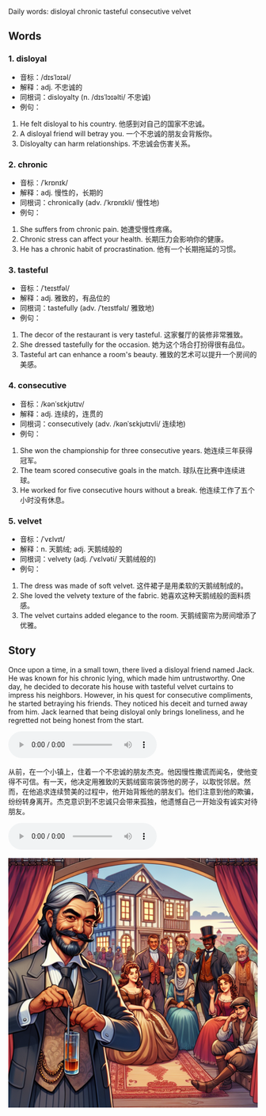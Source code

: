 Daily words: disloyal chronic tasteful consecutive velvet

## Words
### 1. disloyal
- 音标：/dɪsˈlɔɪəl/ <span style="cursor: pointer;" onclick="document.getElementById('audio-player-1').play()"><i class="fas fa-volume-up"></i></span>
<audio id="audio-player-1" src="audios/words/disloyal.mp3" style="display:none;"></audio>
- 解释：adj. 不忠诚的
- 同根词：disloyalty (n. /dɪsˈlɔɪəlti/ 不忠诚)
- 例句：
1. He felt disloyal to his country.
他感到对自己的国家不忠诚。
2. A disloyal friend will betray you.
一个不忠诚的朋友会背叛你。
3. Disloyalty can harm relationships.
不忠诚会伤害关系。

### 2. chronic
- 音标：/ˈkrɒnɪk/ <span style="cursor: pointer;" onclick="document.getElementById('audio-player-2').play()"><i class="fas fa-volume-up"></i></span>
<audio id="audio-player-2" src="audios/words/chronic.mp3" style="display:none;"></audio>
- 解释：adj. 慢性的，长期的
- 同根词：chronically (adv. /ˈkrɒnɪkli/ 慢性地)
- 例句：
1. She suffers from chronic pain.
她遭受慢性疼痛。 
2. Chronic stress can affect your health.
长期压力会影响你的健康。 
3. He has a chronic habit of procrastination.
他有一个长期拖延的习惯。

### 3. tasteful
- 音标：/ˈteɪstfəl/ <span style="cursor: pointer;" onclick="document.getElementById('audio-player-3').play()"><i class="fas fa-volume-up"></i></span>
<audio id="audio-player-3" src="audios/words/tasteful.mp3" style="display:none;"></audio>
- 解释：adj. 雅致的，有品位的
- 同根词：tastefully (adv. /ˈteɪstfəlɪ/ 雅致地)
- 例句：
1. The decor of the restaurant is very tasteful.
这家餐厅的装修非常雅致。 
2. She dressed tastefully for the occasion.
她为这个场合打扮得很有品位。 
3. Tasteful art can enhance a room's beauty.
雅致的艺术可以提升一个房间的美感。

### 4. consecutive
- 音标：/kənˈsɛkjʊtɪv/ <span style="cursor: pointer;" onclick="document.getElementById('audio-player-4').play()"><i class="fas fa-volume-up"></i></span>
<audio id="audio-player-4" src="audios/words/consecutive.mp3" style="display:none;"></audio>
- 解释：adj. 连续的，连贯的
- 同根词：consecutively (adv. /kənˈsɛkjʊtɪvli/ 连续地)
- 例句：
1. She won the championship for three consecutive years.
她连续三年获得冠军。 
2. The team scored consecutive goals in the match.
球队在比赛中连续进球。 
3. He worked for five consecutive hours without a break.
他连续工作了五个小时没有休息。

### 5. velvet
- 音标：/ˈvɛlvɪt/ <span style="cursor: pointer;" onclick="document.getElementById('audio-player-5').play()"><i class="fas fa-volume-up"></i></span>
<audio id="audio-player-5" src="audios/words/velvet.mp3" style="display:none;"></audio>
- 解释：n. 天鹅绒; adj. 天鹅绒般的
- 同根词：velvety (adj. /ˈvɛlvəti/ 天鹅绒般的)
- 例句：
1. The dress was made of soft velvet.
这件裙子是用柔软的天鹅绒制成的。 
2. She loved the velvety texture of the fabric.
她喜欢这种天鹅绒般的面料质感。 
3. The velvet curtains added elegance to the room.
天鹅绒窗帘为房间增添了优雅。

## Story
Once upon a time, in a small town, there lived a disloyal friend named Jack. He was known for his chronic lying, which made him untrustworthy. One day, he decided to decorate his house with tasteful velvet curtains to impress his neighbors. However, in his quest for consecutive compliments, he started betraying his friends. They noticed his deceit and turned away from him. Jack learned that being disloyal only brings loneliness, and he regretted not being honest from the start.

<audio controls>
  <source src="https://files.dwong.top/2024-10-21-english.mp3" type="audio/mpeg">
  你的浏览器不支持音频元素。
</audio>
  

从前，在一个小镇上，住着一个不忠诚的朋友杰克。他因慢性撒谎而闻名，使他变得不可信。有一天，他决定用雅致的天鹅绒窗帘装饰他的房子，以取悦邻居。然而，在他追求连续赞美的过程中，他开始背叛他的朋友们。他们注意到他的欺骗，纷纷转身离开。杰克意识到不忠诚只会带来孤独，他遗憾自己一开始没有诚实对待朋友。

<audio controls>
  <source src="https://files.dwong.top/2024-10-21-chinese.mp3" type="audio/mpeg">
  你的浏览器不支持音频元素。
</audio>
  

![story](./images/2024-10-21.png)

